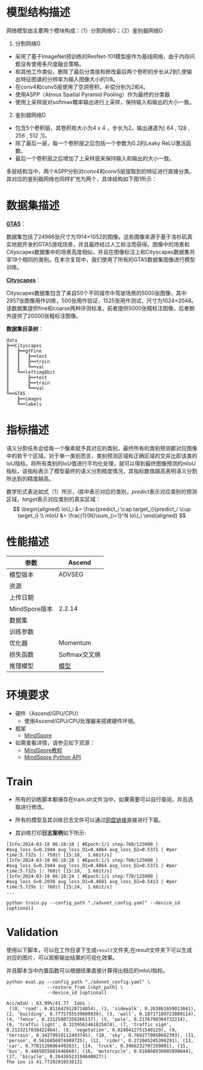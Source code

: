 # 模型结构描述

网络模型由主要两个模块构成：（1）分割网络G；（2）鉴别器网络D

1. 分割网络G

- 采用了基于ImageNet预训练的ResNet-101模型座作为基线网络，由于内存问题没有使用多尺度融合策略。
- 和其他工作类似，删除了最后分类层和修改最后两个卷积的步长从2到1,使输出特征图谱的分辨率为输入图像大小的1/8。
- 在conv4和conv5层使用了空洞卷积，补偿分别为2和4。
- 使用ASPP（Atrous Spatial Pyramid Pooling）作为最终的分类器
- 使用上采样层对softmax概率输出进行上采样，保持输入和输出的大小一致。

2. 鉴别器网络D

- 包含5个卷积层，其卷积核大小为4 x 4 ，步长为2。输出通道为[ 64 , 128 , 256 , 512 ,1]。
- 除了最后一层，每一个卷积层之后包括一个参数为0.2的Leaky ReLU激活函数。
- 最后一个卷积层之后增加了上采样层来保持输入和输出的大小一致。

多层结构当中，两个ASPP分别对conv4和conv5层提取到的特征进行直接分类。其对应的鉴别器网络也同样扩充为两个，具体结构如下图1所示：

# 数据集描述

**[GTA5](https://download.visinf.tu-darmstadt.de/data/from_games/)**：

数据集包括了24966张尺寸为1914×1052的图像。这些图像来源于基于洛杉矶真实地貌开发的GTA5游戏场景，并且最终经过人工标注而获得。图像中的场景和Cityscapes数据集中的场景高度相似，并且在图像标注上和Cityscapes数据集共享19个相同的类别。在本次复现中，我们使用了所有的GTA5数据集图像进行模型训练。

**[Cityscapes](https://www.cityscapes-dataset.com/)**：

Cityscapes数据集包含了来自50个不同城市中驾驶场景的5000张图像，其中2957张图像用作训练，500张用作验证，1525张用作测试，尺寸为1024×2048。该数据集提供fine和coarse两种评测标准，前者提供5000张精标注图像，后者额外提供了20000张粗标注图像。

**数据集目录树**：

```text
data  
╠══Cityscapes  
║   ╠══gtFine  
║   ║   ╠══test  
║   ║   ╠══train  
║   ║   ╚══val  
║   ╚══leftimg8bit  
║       ╠══test  
║       ╠══train  
║       ╚══val 
╚══GTA5  
    ╠══images  
    ╚══labels  
```

# 指标描述

语义分割任务会给每一个像素赋予其对应的类别，最终所有的类别预测都对应图像中的若干个区域。对于单一类别而言，类别预测区域和正确区域的交并比即该类的IoU指标。将所有类别的IoU值进行平均化处理，就可以得到最终图像预测的mIoU指标，该指标表示了模型最终的语义分割精度情况，其指标数值越高表明语义分割所达到的精度越高。

数学形式表达如式（1）所示，$i$其中表示对应的类别，$predict$表示对应类别的预测区域，$target$表示对应类别的真实区域：
$$
\begin{aligned}
IoU_i &= \frac{predict_i \cap target_i}{predict_i \cup target_i} \\
mIoU &= \frac{1}{N}\sum_{i=1}^N IoU_i
\end{aligned}
$$

# 性能描述

| 参数          | Ascend                                                         | 
|-------------|----------------------------------------------------------------|
| 模型版本        | ADVSEG                                                         | 
| 资源          |                                                                | 
| 上传日期        |                                                                |   
| MindSpore版本 | 2.2.14                                                         | 
| 数据集         |                                                                |  
| 训练参数        |                                                                |     
| 优化器         | Momentum                                                       | 
| 损失函数        | Softmax交叉熵                                                     |
| 推理模型        | [模型](https://pan.baidu.com/s/1Vyotm7ZlPwC-2LCbmn1ATA?pwd=qoq3) | 

# 环境要求

- 硬件（Ascend/GPU/CPU）
    - 使用Ascend/GPU/CPU处理器来搭建硬件环境。
- 框架
    - [MindSpore](https://www.mindspore.cn/install/en)
- 如需查看详情，请参见如下资源：
    - [MindSpore教程](https://www.mindspore.cn/tutorials/zh-CN/master/index.html)
    - [MindSpore Python API](https://www.mindspore.cn/docs/api/zh-CN/master/index.html)

# Train

- 所有的训练脚本都保存在train.sh文件当中，如果需要可以自行查阅，并且选取进行修改。

- 所有的模型及其训练日志文件可以通过[网盘链接](https://pan.baidu.com/s/1Vyotm7ZlPwC-2LCbmn1ATA?pwd=qoq3)直接进行下载。

- 其训练打印**日志案例**如下所示:

```
[Info:2024-03-18 06:10:18 | #Epoch:1/1 step:760/125000 | #avg_loss_G=0.1944 avg_loss_D1=0.4864 avg_loss_D2=0.5371 | #per time:5.732s ]: 750it [15:18,  1.66it/s]
[Info:2024-03-18 06:10:18 | #Epoch:1/1 step:760/125000 | #avg_loss_G=0.1944 avg_loss_D1=0.4864 avg_loss_D2=0.5371 | #per time:5.732s ]: 760it [15:18,  1.66it/s]
[Info:2024-03-18 06:10:24 | #Epoch:1/1 step:770/125000 | #avg_loss_G=0.2038 avg_loss_D1=0.4681 avg_loss_D2=0.5413 | #per time:5.729s ]: 760it [15:24,  1.66it/s]
...
```

```shell
python train.py --config_path "./advnet_config.yaml" --device_id [optional]
```

# Validation

使用以下脚本，可以在工作目录下生成`result`文件夹,在result文件夹下可以生成对应的图片，可以观察输出结果的可视化效果。

并且脚本当中内置函数可以根据结果直接计算得出相应的mIoU指标。

```shell
python eval.py --config_path "./advnet_config.yaml" \
               --restore_from [ckpt_path] \
               --device_id [optional]
```

```text
Acc/mIoU : 83.99%/41.77	 IoUs :
 [(0, 'road', 0.8116429128714054), (1, 'sidewalk', 0.263861659013041), (2, 'building', 0.7775755539600839), (3, 'wall', 0.18717109723889114), (4, 'fence', 0.23125807356266137), (5, 'pole', 0.2176798304732214), (6, 'traffic light', 0.3239562461825074), (7, 'traffic sign', 0.2123217038422464), (8, 'vegetation', 0.8240412751540129), (9, 'terrain', 0.34279919112493745), (10, 'sky', 0.7692770058602393), (11, 'person', 0.5616856074989725), (12, 'rider', 0.272045245396291), (13, 'car', 0.7781120606449263), (14, 'truck', 0.3966232707269801), (15, 'bus', 0.4465055601646668), (16, 'motorcycle', 0.018860930805899644), (17, 'bicycle', 0.26436523194640027)]
The iou is 41.77282810538131
```



